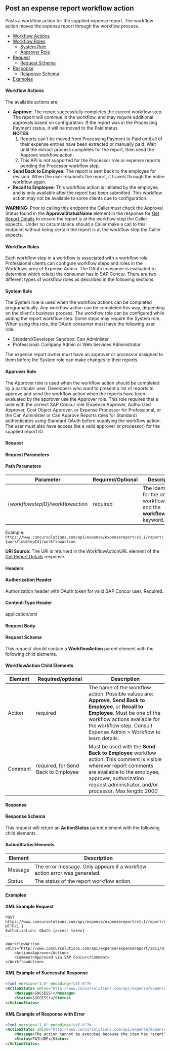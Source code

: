 
## Post an expense report workflow action


Posts a workflow action for the supplied expense report. The workflow action moves the expense report through the workflow process.

* [Workflow Actions](#workflow-actions)
* [Workflow Roles](#workflow-roles)
  * [System Role](#system-role)
  * [Approver Role](#approver-role)
* [Request](#request)
  * [Request Schema](#req-schema)
* [Response](#response)
  * [Response Schema](#res-schema)
* [Examples](#examples)

#### <a name="workflow-actions"></a>Workflow Actions

The available actions are:

* **Approve**: The report successfully completes the current workflow step. The report will continue in the workflow, and may require additional approvals based on configuration. If the report was in the Processing Payment status, it will be moved to the Paid status.  
**NOTES**:
  1. Reports can't be moved from Processing Payment to Paid until all of their expense entries have been extracted or manually paid. Wait until the extract process completes for the report, then send the Approve workflow action.
  2. This API is not supported for the Processor role or expense reports pending the Processor workflow step.
* **Send Back to Employee**: The report is sent back to the employee for revision. When the user resubmits the report, it travels through the entire workflow again.
* **Recall to Employee**: This workflow action is initiated by the employee, and is only available after the report has been submitted. This workflow action may not be available to some clients due to configuration.

**WARNING:** Prior to calling this endpoint the Caller _must_ check the Approval Status found in the **ApprovalStatusName** element in the response for [Get Report Details][1] to ensure the report is at the workflow step the Caller expects.  Under no circumstance should a Caller make a call to this endpoint without being certain the report is at the workflow step the Caller expects.

#### <a name="workflow-roles"></a>Workflow Roles
Each workflow step in a workflow is associated with a workflow role. Professional clients can configure workflow steps and roles in the Workflows area of Expense Admin. The OAuth consumer is evaluated to determine which role(s) the consumer has in SAP Concur. There are two different types of workflow roles as described in the following sections.

#### <a name="system-role"></a>System Role
The System role is used when the workflow actions can be completed programatically. Any workflow action can be completed this way, depending on the client's business process. The workflow role can be configured while adding the report workflow step. Some steps may require the System role. When using this role, the OAuth consumer must have the following user role:

* Standard/Developer Sandbox: Can Administer
* Professional: Company Admin or Web Services Administrator

The expense report owner must have an approver or processor assigned to them before the System role can make changes to their reports.

#### <a name="approver-role"></a>Approver Role

The Approver role is used when the workflow action should be completed by a particular user. Developers who want to present a list of reports to approve and send the workflow action when the reports have been evaluated by the approver use the Approver role. This role requires that a user with the correct SAP Concur role (Expense Approver, Authorized Approver, Cost Object Approver, or Expense Processor for Professional, or the Can Administer or Can Approve Reports roles for Standard) authenticates using Standard OAuth before supplying the workflow action. The user must also have access (be a valid approver or processor) for the supplied report ID.

#### <a name="request"></a>Request

#### Request Parameters

#### Path Parameters

| Parameter |Required/Optional| Description |
|-----------------|--------|-----------------------------|
|{_workflowstepID_}/workflowaction | required | The identifier for the desired workflow step and the **workflowaction** keyword.|

Example: `https://www.concursolutions.com/api/expense/expensereport/v1.1/report/{workflowstepId}/workflowaction`

**URI Source:** The URI is returned in the WorkflowActionURL element of the [Get Report Details][1] response.

#### Headers

#### Authorization Header

Authorization header with OAuth token for valid SAP Concur user. Required.

#### Content-Type Header

application/xml

#### Request Body

#### <a name="req-schema"></a>Request Schema

This request should contain a **WorkflowAction** parent element with the following child elements.

#### WorkflowAction Child Elements

|  Element |  Required/optional |  Description |
|----------|--------------------|--------------|
|  Action |  required |  The name of the workflow action. Possible values are: **Approve**, **Send Back to Employee**, or **Recall to Employee**. Must be one of the workflow actions available for the workflow step. Consult Expense Admin > Workflow to learn details. |
|  Comment |  required, for Send Back to Employee |  Must be used with the **Send Back to Employee** workflow action. This comment is visible wherever report comments are available to the employee, approver, authorization request administrator, and/or processor. Max length: 2000 |

#### <a name="response"></a>Response

#### <a name="res-schema"></a>Response Schema

This request will return an **ActionStatus** parent element with the following child elements.

#### ActionStatus Elements

|  Element | Description |
|----------|-------------|
|  Message |  The error message. Only appears if a workflow action error was generated. |
|  Status | The status of the report workflow action. |

#### <a name="examples"></a>Examples

####  XML Example Request

```http
POST https://www.concursolutions.com/api/expense/expensereport/v1.1/report/nx2WRNzp18$wjehk%wqEL6EDHRwi9r$paQS1UqyL6a454QitqQ/workflowaction HTTP/1.1
Authorization: OAuth {access token}
...

<WorkflowAction xmlns="http://www.concursolutions.com/api/expense/expensereport/2011/03">
    <Action>Approve</Action>
    <Comment>Approved via SAP Concur</Comment>
</WorkflowAction>
```

####  XML Example of Successful Response

```xml
<?xml version="1.0" encoding="utf-8"?>
<ActionStatus xmlns="http://www.concursolutions.com/api/expense/expensereport/2011/03" xmlns:i="http://www.w3.org/2001/XMLSchema-instance">
    <Message>SUCCESS!</Message>
    <Status>SUCCESS!</Status>
</ActionStatus>
```

####  XML Example of Response with Error

```xml
<?xml version="1.0" encoding="utf-8"?>
<ActionStatus xmlns="http://www.concursolutions.com/api/expense/expensereport/2011/03" xmlns:i="http://www.w3.org/2001/XMLSchema-instance">
    <Message>The action cannot be executed because the item has recently been changed. Please refresh your list and try again.</Message>
    <Status>FAILURE</Status>
</ActionStatus>
```


[1]: /api-reference/expense/expense-report/v3.reports.html#getID
[2]: https://developer.concur.com/reference/http-codes
